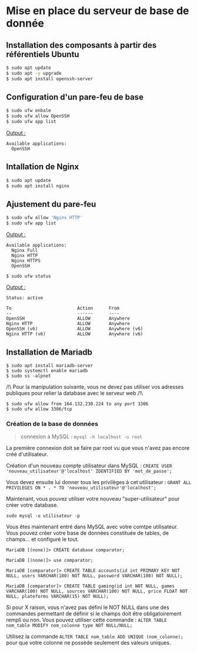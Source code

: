 # Mise en place du serveur de base de donnée

## Installation des composants à partir des référentiels Ubuntu

```bash
$ sudo apt update
$ sudo apt -y upgrade
$ sudo apt install openssh-server
```

## Configuration d'un pare-feu de base

```bash
$ sudo ufw enbale
$ sudo ufw allow OpenSSH
$ sudo ufw app list
```

<ins> Output : </ins>

```
Available applications:
  OpenSSH
```

## Intallation de Nginx

```bash
$ sudo apt update
$ sudo apt install nginx
```

## Ajustement du pare-feu

```bash
$ sudo ufw allow 'Nginx HTTP'
$ sudo ufw app list
```

<ins> Output : </ins>

```
Available applications:
  Nginx Full
  Nginx HTTP
  Nginx HTTPS
  OpenSSH
```

`$ sudo ufw status`

<ins> Output : </ins>

```
Status: active

To                         Action      From
--                         ------      ----
OpenSSH                    ALLOW       Anywhere                  
Nginx HTTP                 ALLOW       Anywhere                  
OpenSSH (v6)               ALLOW       Anywhere (v6)             
Nginx HTTP (v6)            ALLOW       Anywhere (v6)
```

## Installation de Mariadb

```
$ sudo apt install mariadb-server
$ sudo systemctl enable mariadb
$ sudo ss -alpnet
```

/!\ Pour la manipulation suivante, vous ne devez pas utiliser vos adresses publiques pour relier la database avec le serveur web /!\

```
$ sudo ufw allow from 164.132.230.224 to any port 3306
$ sudo ufw allow 3306/tcp
```

### Création de la base de données

> connexion à MySQL : `mysql -h localhost -u root`

La première connexion doit se faire par root vu que vous n'avez pas encore créé d'utilisateur.

Création d'un nouveau compte utilisateur dans MySQL : `CREATE USER 'nouveau_utilisateur'@'localhost' IDENTIFIED BY 'mot_de_passe';`

Vous devez ensuite lui donner tous les privilèges à cet utilisateur : `GRANT ALL PRIVILEGES ON * . * TO 'nouveau_utilisateur'@'localhost';`

Maintenant, vous pouvez utiliser votre nouveau "super-utilisateur" pour créer votre database.

`sudo mysql -u utilisateur -p`

Vous êtes maintenant entré dans MySQL avec votre comtpe utilisateur.
Vous pouvez créer votre base de données constituée de tables, de champs... et configuré le tout.

```
MariaDB [(none)]> CREATE database comparator;

MariaDB [(none)]> use comparator;

MariaDB [comparator]> CREATE TABLE accounts(id int PRIMARY KEY NOT NULL, users VARCHAR(100) NOT NULL, password VARCHAR(100) NOT NULL);

MariaDB [comparator]> CREATE TABLE gaming(id int NOT NULL, games VARCHAR(100) NOT NULL, sources VARCHAR(100) NOT NULL, price FLOAT NOT NULL, plateforms VARCHAR(15) NOT NULL);
```

Si pour X raison, vous n'avez pas défini le NOT NULL dans une des commandes permettant de définir si le champs doit être obligatoirement rempli ou non.
Vous pouvez utiliser cette commande : `ALTER TABLE nom_table MODIFY nom_colonne type NOT NULL/NULL;`

Utilisez la commande `ALTER TABLE nom_table ADD UNIQUE (nom_colonne);` pour que votre colonne ne possède seulement des valeurs uniques.





